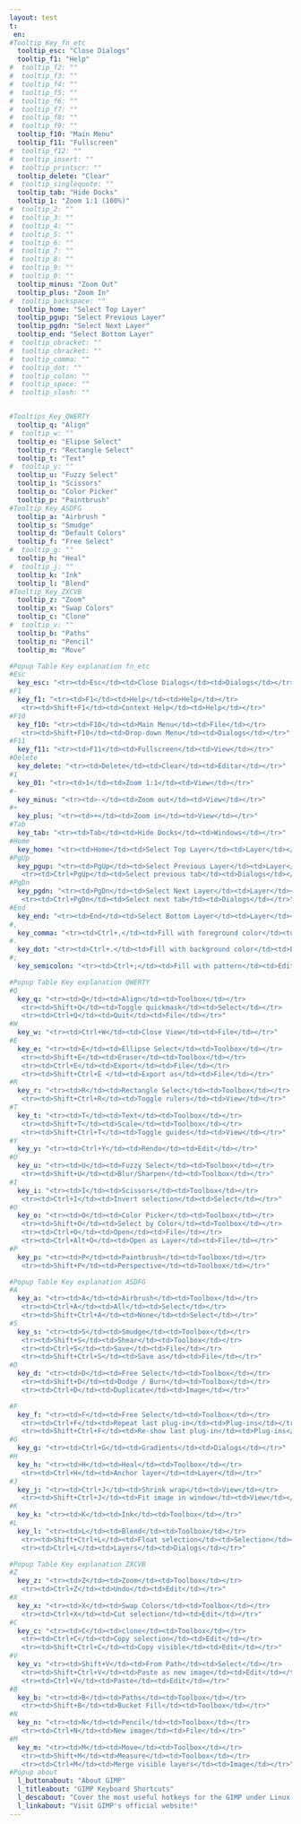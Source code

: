 ```yaml
---
layout: test
t:
 en:
#Tooltip_Key_fn_etc
  tooltip_esc: "Close Dialogs"
  tooltip_f1: "Help"
#  tooltip_f2: ""
#  tooltip_f3: ""
#  tooltip_f4: ""
#  tooltip_f5: ""
#  tooltip_f6: ""
#  tooltip_f7: ""
#  tooltip_f8: ""
#  tooltip_f9: ""
  tooltip_f10: "Main Menu"
  tooltip_f11: "Fullscreen"
#  tooltip_f12: ""
#  tooltip_insert: ""
#  tooltip_printscr: ""
  tooltip_delete: "Clear"
#  tooltip_singlequote: "" 
  tooltip_tab: "Hide Docks"
  tooltip_1: "Zoom 1:1 (100%)"
#  tooltip_2: ""
#  tooltip_3: ""
#  tooltip_4: ""
#  tooltip_5: ""
#  tooltip_6: ""
#  tooltip_7: ""
#  tooltip_8: ""
#  tooltip_9: ""
#  tooltip_0: ""
  tooltip_minus: "Zoom Out"
  tooltip_plus: "Zoom In"
#  tooltip_backspace: ""
  tooltip_home: "Select Top Layer"
  tooltip_pgup: "Select Previous Layer"
  tooltip_pgdn: "Select Next Layer"
  tooltip_end: "Select Bottom Layer"
#  tooltip_obracket: ""
#  tooltip_cbracket: ""
#  tooltip_comma: ""
#  tooltip_dot: ""
#  tooltip_colon: "" 
#  tooltip_space: ""
#  tooltip_slash: "" 


#Tooltips_Key_QWERTY
  tooltip_q: "Align"
#  tooltip_w: ""
  tooltip_e: "Elipse Select"
  tooltip_r: "Rectangle Select"
  tooltip_t: "Text"
#  tooltip_y: ""
  tooltip_u: "Fuzzy Select"
  tooltip_i: "Scissors"
  tooltip_o: "Color Picker"
  tooltip_p: "Paintbrush"
#Tooltip_Key_ASDFG
  tooltip_a: "Airbrush "
  tooltip_s: "Smudge"
  tooltip_d: "Default Colors"
  tooltip_f: "Free Select"
#  tooltip_g: ""
  tooltip_h: "Heal"
#  tooltip_j: ""
  tooltip_k: "Ink"
  tooltip_l: "Blend"
#Tooltip_Key_ZXCVB
  tooltip_z: "Zoom"
  tooltip_x: "Swap Colors"
  tooltip_c: "Clone"
#  tooltip_v: ""
  tooltip_b: "Paths"
  tooltip_n: "Pencil"
  tooltip_m: "Move"

#Popup Table Key explanation fn_etc
#Esc
  key_esc: "<tr><td>Esc</td><td>Close Dialogs</td><td>Dialogs</td></tr>"
#F1
  key_f1: "<tr><td>F1</td><td>Help</td><td>Help</td></tr>
   <tr><td>Shift+F1</td><td>Context Help</td><td>Help</td></tr>"
#F10
  key_f10: "<tr><td>F10</td><td>Main Menu</td><td>File</td></tr>
   <tr><td>Shift+F10</td><td>Drop-down Menu</td><td>Dialogs</td></tr>"
#F11
  key_f11: "<tr><td>F11</td><td>Fullscreen</td><td>View</td></tr>"
#Delete
  key_delete: "<tr><td>Delete</td><td>Clear</td><td>Editar</td></tr>"
#1
  key_01: "<tr><td>1</td><td>Zoom 1:1</td><td>View</td></tr>"
#-
  key_minus: "<tr><td>-</td><td>Zoom out</td><td>View</td></tr>"
#+
  key_plus: "<tr><td>+</td><td>Zoom in</td><td>View</td></tr>"
#Tab
  key_tab: "<tr><td>Tab</td><td>Hide Docks</td><td>Windows</td></tr>"
#Home
  key_home: "<tr><td>Home</td><td>Select Top Layer</td><td>Layer</td></tr>"
#PgUp
  key_pgup: "<tr><td>PgUp</td><td>Select Previous Layer</td><td>Layer</td></tr>
   <tr><td>Ctrl+PgUp</td><td>Select previous tab</td><td>Dialogs</td></tr>"
#PgDn
  key_pgdn: "<tr><td>PgDn</td><td>Select Next Layer</td><td>Layer</td></tr>	
   <tr><td>Ctrl+PgDn</td><td>Select next tab</td><td>Dialogs</td></tr>"
#End
  key_end: "<tr><td>End</td><td>Select Bottom Layer</td><td>Layer</td></tr>"
#,
  key_comma: "<tr><td>Ctrl+,</td><td>Fill with foreground color</td><td>Edit</td></tr>"
#.
  key_dot: "<tr><td>Ctrl+.</td><td>Fill with background color</td><td>Edit</td></tr>"
#;
  key_semicolon: "<tr><td>Ctrl+;</td><td>Fill with pattern</td><td>Edit</td></tr>"

#Popup Table Key explanation QWERTY
#Q
  key_q: "<tr><td>Q</td><td>Align</td><td>Toolbox</td></tr>
   <tr><td>Shift+Q</td><td>Toggle quickmask</td><td>Select</td></tr>	
   <tr><td>Ctrl+Q</td><td>Quit</td><td>File</td></tr>"
#W
  key_w: "<tr><td>Ctrl+W</td><td>Close View</td><td>File</td></tr>"
#E
  key_e: "<tr><td>E</td><td>Ellipse Select</td><td>Toolbox</td></tr>
   <tr><td>Shift+E</td><td>Eraser</td><td>Toolbox</td></tr>
   <tr><td>Ctrl+E</td><td>Export</td><td>File</td></tr>
   <tr><td>Shift+Ctrl+E </td><td>Export as</td><td>File</td></tr>"
#R
  key_r: "<tr><td>R</td><td>Rectangle Select</td><td>Toolbox</td></tr>
   <tr><td>Shift+Ctrl+R</td><td>Toggle rulers</td><td>View</td></tr>"
#T
  key_t: "<tr><td>T</td><td>Text</td><td>Toolbox</td></tr>
   <tr><td>Shift+T</td><td>Scale</td><td>Toolbox</td></tr>
   <tr><td>Shift+Ctrl+T</td><td>Toggle guides</td><td>View</td></tr>"
#Y
  key_y: "<tr><td>Ctrl+Y</td><td>Rendo</td><td>Edit</td></tr>"
#U
  key_u: "<tr><td>U</td><td>Fuzzy Select</td><td>Toolbox</td></tr>
   <tr><td>Shift+U</td><td>Blur/Sharpen</td><td>Toolbox</td></tr>"
#I
  key_i: "<tr><td>I</td><td>Scissors</td><td>Toolbox</td></tr>
   <tr><td>Ctrl+I</td><td>Invert selection</td><td>Select</td></tr>"
#O
  key_o: "<tr><td>O</td><td>Color Picker</td><td>Toolbox</td></tr>
   <tr><td>Shift+O</td><td>Select by Color</td><td>Toolbox</td></tr>
   <tr><td>Ctrl+O</td><td>Open</td><td>File</td></tr>
   <tr><td>Ctrl+Alt+O</td><td>Open as Layer</td><td>File</td></tr>"
#P
  key_p: "<tr><td>P</td><td>Paintbrush</td><td>Toolbox</td></tr>
   <tr><td>Shift+P</td><td>Perspective</td><td>Toolbox</td></tr>"

#Popup Table Key explanation ASDFG
#A
  key_a: "<tr><td>A</td><td>Airbrush</td><td>Toolbox</td></tr>
   <tr><td>Ctrl+A</td><td>All</td><td>Select</td></tr>	
   <tr><td>Shift+Ctrl+A</td><td>None</td><td>Select</td></tr>"
#S
  key_s: "<tr><td>S</td><td>Smudge</td><td>Toolbox</td></tr>	
   <tr><td>Shift+S</td><td>Shear</td><td>Toolbox</td></tr>
   <tr><td>Ctrl+S</td><td>Save</td><td>File</td></tr>
   <tr><td>Shift+Ctrl+S</td><td>Save as</td><td>File</td></tr>"
#D
  key_d: "<tr><td>D</td><td>Free Select</td><td>Toolbox</td></tr>
   <tr><td>Shift+D</td><td>Dodge / Burn</td><td>Toolbox</td></tr>
   <tr><td>Ctrl+D</td><td>Duplicate</td><td>Image</td></tr>"

#F
  key_f: "<tr><td>F</td><td>Free Select</td><td>Toolbox</td></tr>
   <tr><td>Ctrl+F</td><td>Repeat last plug-in</td><td>Plug-ins</td></tr>	
   <tr><td>Shift+Ctrl+F</td><td>Re-show last plug-in</td><td>Plug-ins</td></tr>"
#G
  key_g: "<tr><td>Ctrl+G</td><td>Gradients</td><td>Dialogs</td></tr>"
#H
  key_h: "<tr><td>H</td><td>Heal</td><td>Toolbox</td></tr>
   <tr><td>Ctrl+H</td><td>Anchor layer</td><td>Layer</td></tr>"
#J
  key_j: "<tr><td>Ctrl+J</td><td>Shrink wrap</td><td>View</td></tr>
   <tr><td>Shift+­Ctrl+J</td><td>Fit image in window</td><td>View</td></tr>"
#K
  key_k: "<tr><td>K</td><td>Ink</td><td>Toolbox</td></tr>"	
#L
  key_l: "<tr><td>L</td><td>Blend</td><td>Toolbox</td></tr>	
   <tr><td>Shift+Ctrl+L</td><td>Float selection</td><td>Selection</td></tr>	
   <tr><td>Ctrl+L</td><td>Layers</td><td>Dialogs</td></tr>"

#Popup Table Key explanation ZXCVB
#Z
  key_z: "<tr><td>Z</td><td>Zoom</td><td>Toolbox</td></tr>
   <tr><td>Ctrl+Z</td><td>Undo</td><td>Edit</td></tr>"
#X
  key_x: "<tr><td>X</td><td>Swap Colors</td><td>Toolbox</td></tr>
   <tr><td>Ctrl+X</td><td>Cut selection</td><td>Edit</td></tr>"
#C
  key_c: "<tr><td>C</td><td>clone</td><td>Toolbox</td></tr>
   <tr><td>Ctrl+C</td><td>Copy selection</td><td>Edit</td></tr>
   <tr><td>Shift+Ctrl+C</td><td>Copy visible</td><td>Edit</td></tr>"
#V
  key_v: "<tr><td>Shift+V</td><td>From Path</td><td>Select</td></tr>
   <tr><td>Shift+Ctrl+V</td><td>Paste as new image</td><td>Edit</td></tr>
   <tr><td>Ctrl+V</td><td>Paste</td><td>Edit</td></tr>"
#B
  key_b: "<tr><td>B</td><td>Paths</td><td>Toolbox</td></tr>
   <tr><td>Shift+B</td><td>Bucket Fill</td><td>Toolbox</td></tr>"
#N
  key_n: "<tr><td>N</td><td>Pencil</td><td>Toolbox</td></tr>
   <tr><td>Ctrl+N</td><td>New image</td><td>File</td></tr>"
#M
  key_m: "<tr><td>M</td><td>Move</td><td>Toolbox</td></tr>
   <tr><td>Shift+M</td><td>Measure</td><td>Toolbox</td></tr>
   <tr><td>Ctrl+M</td><td>Merge visible layers</td><td>Image</td></tr>"
#Popup about
  l_buttonabout: "About GIMP"
  l_titleabout: "GIMP Keyboard Shortcuts"
  l_descabout: "Cover the most useful hotkeys for the GIMP under Linux. All keys can be assigned individually: Edit / Preferences / interface / keyboard shortcuts"
  l_linkabout: "Visit GIMP's official website!"
---
```




